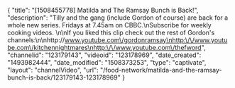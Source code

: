{
    "title": "[1508455778] Matilda and The Ramsay Bunch is Back!",
    "description": "Tilly and the gang (include Gordon of course) are back for a whole new series.  Fridays at 7.45am on CBBC.\nSubscribe for weekly cooking videos. \n\nIf you liked this clip check out the rest of Gordon's channels:\n\nhttp:\/\/www.youtube.com\/gordonramsay\nhttp:\/\/www.youtube.com\/kitchennightmares\nhttp:\/\/www.youtube.com\/thefword",
    "channelid": "123179143",
    "videoid": "123178969",
    "date_created": "1493982444",
    "date_modified": "1508373253",
    "type": "captivate",
    "layout": "channelVideo",
    "url": "\/food-network\/matilda-and-the-ramsay-bunch-is-back\/123179143-123178969"
}